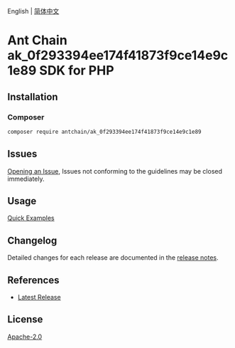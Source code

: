 English | [简体中文](README-CN.md)

# Ant Chain ak_0f293394ee174f41873f9ce14e9c1e89 SDK for PHP

## Installation

### Composer

```bash
composer require antchain/ak_0f293394ee174f41873f9ce14e9c1e89
```

## Issues

[Opening an Issue](https://github.com/alipay/antchain-openapi-prod-sdk/issues/new), Issues not conforming to the guidelines may be closed immediately.

## Usage

[Quick Examples](https://github.com/alipay/antchain-openapi-prod-sdk/blob/master/docs/0-Examples-EN.md#quick-examples)

## Changelog

Detailed changes for each release are documented in the [release notes](./ChangeLog.txt).

## References

* [Latest Release](https://github.com/antchain-openapi-sdk-php)

## License

[Apache-2.0](http://www.apache.org/licenses/LICENSE-2.0)
